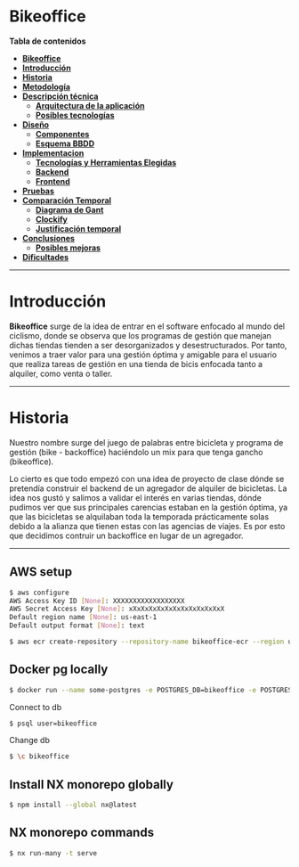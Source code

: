 # **Bikeoffice**

**Tabla de contenidos**

-   [**Bikeoffice**](#Bikeoffice)
-   [**Introducción**](#introducción)
-   [**Historia**](#historia)
-   [**Metodología**](#metodología)
-   [**Descripción técnica**](#descripción-técnica)
    -   [**Arquitectura de la aplicación**](#arquitectura-de-la-aplicación)
    -   [**Posibles tecnologías**](#posibles-tecnologías)
-   [**Diseño**](#diseño)
    -   [**Componentes**](#componentes)
    -   [**Esquema BBDD**](#esquema-bbdd)
-   [**Implementacion**](#implementacion)
    -   [**Tecnologías y Herramientas Elegidas**](#tecnologías-y-herramientas-elegidas)
    -   [**Backend**](#backend)
    -   [**Frontend**](#frontend)
-   [**Pruebas**](#pruebas)
-   [**Comparación Temporal**](#comparación-temporal)
    -   [**Diagrama de Gant**](#gant)
    -   [**Clockify**](#clockify)
    -   [**Justificación temporal**](#justificación-temporal)
-   [**Conclusiones**](#conclusiones)
    -   [**Posibles mejoras**](#posibles-mejoras)
-   [**Dificultades**](#dificultades)

---

# **Introducción**

**Bikeoffice** surge de la idea de entrar en el software enfocado al mundo del ciclismo, donde se observa que los programas de gestión que manejan dichas tiendas tienden a ser desorganizados y desestructurados. Por tanto, venimos a traer valor para una gestión óptima y amigable para el usuario que realiza tareas de gestión en una tienda de bicis enfocada tanto a alquiler, como venta o taller.

---

# **Historia**
Nuestro nombre surge del juego de palabras entre bicicleta y programa de gestión (bike - backoffice) haciéndolo un mix para que tenga gancho (bikeoffice).

Lo cierto es que todo empezó con una idea de proyecto de clase dónde se pretendía construir el backend de un agregador de alquiler de bicicletas. La idea nos gustó y salimos a validar el interés en varias tiendas, dónde pudimos ver que sus principales carencias estaban en la gestión óptima, ya que las bicicletas se alquilaban toda la temporada prácticamente solas debido a la alianza que tienen estas con las agencias de viajes. Es por esto que decidimos contruir un backoffice en lugar de un agregador.

---

## AWS setup
```sh
$ aws configure
AWS Access Key ID [None]: XXXXXXXXXXXXXXXXXX
AWS Secret Access Key [None]: xXxXxXxXxXxXxXxXxXxXxXxX
Default region name [None]: us-east-1
Default output format [None]: text
```

```sh
$ aws ecr create-repository --repository-name bikeoffice-ecr --region us-east-1
```

## Docker pg locally
```sh
$ docker run --name some-postgres -e POSTGRES_DB=bikeoffice -e POSTGRES_USER=bikeoffice -e POSTGRES_PASSWORD=bikeoffice -p 5432:5432  -d postgres
```

Connect to db
```sh
$ psql user=bikeoffice
```

Change db
```sh
$ \c bikeoffice
```

## Install NX monorepo globally
```sh
$ npm install --global nx@latest
```

## NX monorepo commands
```sh
$ nx run-many -t serve
```

